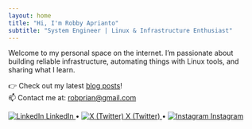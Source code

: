 ```yaml
---
layout: home
title: "Hi, I'm Robby Aprianto"
subtitle: "System Engineer | Linux & Infrastructure Enthusiast"
---
```


Welcome to my personal space on the internet. I’m passionate about building reliable infrastructure, automating things with Linux tools, and sharing what I learn.

👉 Check out my latest [blog posts](./blog)!  
📫 Contact me at: [robprian@gmail.com](mailto:robprian@gmail.com)

<div class="social-icons">
  <a href="https://linkedin.com/in/robbyaprianto" target="_blank">
    <img src="path/to/linkedin-icon.png" alt="LinkedIn" /> LinkedIn
  </a> •
  <a href="https://x.com/robbyyapr" target="_blank">
    <img src="path/to/twitter-icon.png" alt="X (Twitter)" /> X (Twitter)
  </a> •
  <a href="https://instagram.com/robbyyapr" target="_blank">
    <img src="path/to/instagram-icon.png" alt="Instagram" /> Instagram
  </a>
</div>